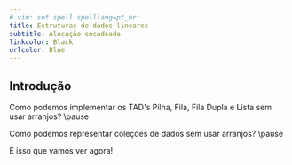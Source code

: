 ```yaml
---
# vim: set spell spelllang=pt_br:
title: Estruturas de dados lineares
subtitle: Alocação encadeada
linkcolor: Black
urlcolor: Blue
---
```



## Introdução

Como podemos implementar os TAD's Pilha, Fila, Fila Dupla e Lista sem usar arranjos? \pause

Como podemos representar coleções de dados sem usar arranjos? \pause

É isso que vamos ver agora!
